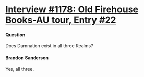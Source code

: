 # [Interview #1178: Old Firehouse Books-AU tour, Entry #22](https://www.theoryland.com/intvmain.php?i=1178#22)

#### Question

Does Damnation exist in all three Realms?

#### Brandon Sanderson

Yes, all three.

